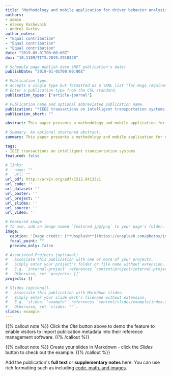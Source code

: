 ```yaml
---
title: "Methodology and mobile application for driver behavior analysis and accident prevention"
authors:
- admin
- Alexey Kashevnik
- Andrei Gurtov
author_notes:
- "Equal contribution"
- "Equal contribution"
- "Equal contribution"
date: "2019-09-01T00:00:00Z"
doi: "10.1109/TITS.2019.2918328"

# Schedule page publish date (NOT publication's date).
publishDate: "2019-01-01T00:00:00Z"

# Publication type.
# Accepts a single type but formatted as a YAML list (for Hugo requirements).
# Enter a publication type from the CSL standard.
publication_types: ["article-journal"]

# Publication name and optional abbreviated publication name.
publication: "*IEEE transactions on intelligent transportation systems, 21*(6)"
publication_short: ""

abstract: This paper presents a methodology and mobile application for driver monitoring, analysis, and recommendations based on detected unsafe driving behavior for accident prevention using a personal smartphone. For the driver behavior monitoring, the smartphone's cameras and built-in sensors (accelerometer, gyroscope, GPS, and microphone) are used. A developed methodology includes dangerous state classification, dangerous state detection, and a reference model. The methodology supports the following driver's online dangerous states: distraction and drowsiness as well as an offline dangerous state related to a high pulse rate. We implemented the system for Android smartphones and evaluated it with ten volunteers.

# Summary. An optional shortened abstract.
summary: This paper presents a methodology and mobile application for driver monitoring, analysis, and recommendations based on detected unsafe driving behavior for accident prevention using a personal smartphone.

tags:
- IEEE transactions on intelligent transportation systems
featured: false

# links:
# - name: ""
#   url: ""
url_pdf: http://arxiv.org/pdf/1512.04133v1
url_code: ''
url_dataset: ''
url_poster: ''
url_project: ''
url_slides: ''
url_source: ''
url_video: ''

# Featured image
# To use, add an image named `featured.jpg/png` to your page's folder. 
image:
  caption: 'Image credit: [**Unsplash**](https://unsplash.com/photos/jdD8gXaTZsc)'
  focal_point: ""
  preview_only: false

# Associated Projects (optional).
#   Associate this publication with one or more of your projects.
#   Simply enter your project's folder or file name without extension.
#   E.g. `internal-project` references `content/project/internal-project/index.md`.
#   Otherwise, set `projects: []`.
projects: []

# Slides (optional).
#   Associate this publication with Markdown slides.
#   Simply enter your slide deck's filename without extension.
#   E.g. `slides: "example"` references `content/slides/example/index.md`.
#   Otherwise, set `slides: ""`.
slides: example
---
```


{{% callout note %}}
Click the *Cite* button above to demo the feature to enable visitors to import publication metadata into their reference management software.
{{% /callout %}}

{{% callout note %}}
Create your slides in Markdown - click the *Slides* button to check out the example.
{{% /callout %}}

Add the publication's **full text** or **supplementary notes** here. You can use rich formatting such as including [code, math, and images](https://docs.hugoblox.com/content/writing-markdown-latex/).
